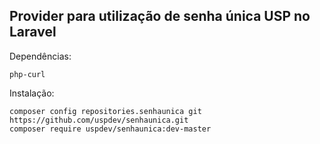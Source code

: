 ## Provider para utilização de senha única USP no Laravel 

Dependências:

    php-curl

Instalação:

    composer config repositories.senhaunica git https://github.com/uspdev/senhaunica.git
    composer require uspdev/senhaunica:dev-master
